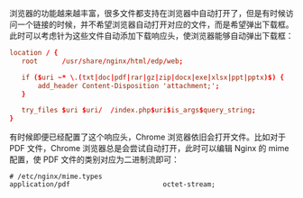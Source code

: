 浏览器的功能越来越丰富，很多文件都支持在浏览器中自动打开了，但是有时候访问一个链接的时候，并不希望浏览器自动打开对应的文件，而是希望弹出下载框。此时可以考虑针为这些文件自动添加下载响应头，使浏览器能够自动弹出下载框：

```conf
location / {
   root      /usr/share/nginx/html/edp/web;

   if ($uri ~* \.(txt|doc|pdf|rar|gz|zip|docx|exe|xlsx|ppt|pptx)$) {
       add_header Content-Disposition 'attachment;';
   }

   try_files $uri $uri/  /index.php$uri$is_args$query_string;
}
```

有时候即便已经配置了这个响应头，Chrome 浏览器依旧会打开文件。比如对于 PDF 文件，Chrome 浏览器总是会尝试自动打开，此时可以编辑 Nginx 的 mime 配置，使 PDF 文件的类别对应为二进制流即可：

```
# /etc/nginx/mime.types
application/pdf                       octet-stream;
```



